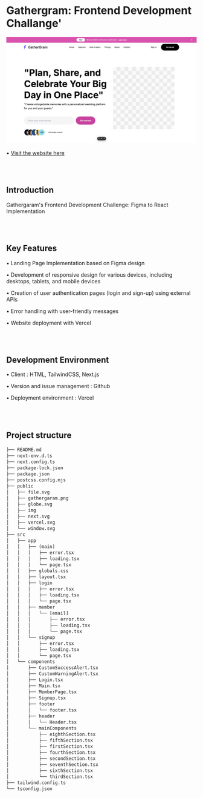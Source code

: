# Gathergram: Frontend Development Challange'

![Gathergaram](./public/gathergaram.png)

• [Visit the website here](https://gathergram-challange.vercel.app/)

<br /> <br />
## Introduction
Gathergaram's Frontend Development Challenge: Figma to React Implementation

<br /> <br />
## Key Features
•	Landing Page Implementation based on Figma design

•	Development of responsive design for various devices, including desktops, tablets, and mobile devices

•   Creation of user authentication pages (login and sign-up) using external APIs

•   Error handling with user-friendly messages

•   Website deployment with Vercel


<br /> <br />
## Development Environment
•	Client : HTML, TailwindCSS, Next.js

•	Version and issue management : Github

•	Deployment environment : Vercel

<br /> <br />
## Project structure  

```
├── README.md
├── next-env.d.ts
├── next.config.ts
├── package-lock.json
├── package.json
├── postcss.config.mjs
├── public
│   ├── file.svg
│   ├── gathergaram.png
│   ├── globe.svg
│   ├── img
│   ├── next.svg
│   ├── vercel.svg
│   └── window.svg
├── src
│   ├── app
│   │   ├── (main)
│   │   │   ├── error.tsx
│   │   │   ├── loading.tsx
│   │   │   └── page.tsx
│   │   ├── globals.css
│   │   ├── layout.tsx
│   │   ├── login
│   │   │   ├── error.tsx
│   │   │   ├── loading.tsx
│   │   │   └── page.tsx
│   │   ├── member
│   │   │   └── [email]
│   │   │       ├── error.tsx
│   │   │       ├── loading.tsx
│   │   │       └── page.tsx
│   │   └── signup
│   │       ├── error.tsx
│   │       ├── loading.tsx
│   │       └── page.tsx
│   └── components
│       ├── CustomSuccessAlert.tsx
│       ├── CustomWarningAlert.tsx
│       ├── Login.tsx
│       ├── Main.tsx
│       ├── MemberPage.tsx
│       ├── Signup.tsx
│       ├── footer
│       │   └── footer.tsx
│       ├── header
│       │   └── Header.tsx
│       └── mainComponents
│           ├── eighthSection.tsx
│           ├── fifthSection.tsx
│           ├── firstSection.tsx
│           ├── fourthSection.tsx
│           ├── secondSection.tsx
│           ├── seventhSection.tsx
│           ├── sixthSection.tsx
│           └── thirdSection.tsx
├── tailwind.config.ts
└── tsconfig.json

```

<br /> <br />
